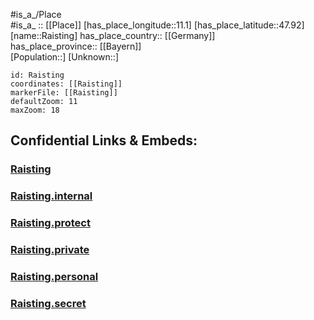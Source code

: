 ﻿---
location: [47.92,11.1] 
mapzoom: [7,12] 
mapmarker: city 
type: City
tags:
- geo/City


SpocWebEntityId: 33621
isDeleted: false
confidential: public

---
#is_a_/Place  
#is_a_ :: [[Place]] 
[has_place_longitude::11.1] 
[has_place_latitude::47.92] 
[name::Raisting] 
has_place_country:: [[Germany]]  
has_place_province:: [[Bayern]]  
[Population::] 
[Unknown::] 


```leaflet
id: Raisting
coordinates: [[Raisting]] 
markerFile: [[Raisting]] 
defaultZoom: 11 
maxZoom: 18
```


## Confidential Links & Embeds: 

### [Raisting](/_public/Earth/Continent/Europe/Europe~Central/Germany/Germany~West/Bayern/counties~Bayern/Weilheim-Schongau/cities~Weilheim-Schongau/Raisting.md) 

### [Raisting.internal](/_internal/Earth/Continent/Europe/Europe~Central/Germany/Germany~West/Bayern/counties~Bayern/Weilheim-Schongau/cities~Weilheim-Schongau/Raisting.internal.md) 

### [Raisting.protect](/_protect/Earth/Continent/Europe/Europe~Central/Germany/Germany~West/Bayern/counties~Bayern/Weilheim-Schongau/cities~Weilheim-Schongau/Raisting.protect.md) 

### [Raisting.private](/_private/Earth/Continent/Europe/Europe~Central/Germany/Germany~West/Bayern/counties~Bayern/Weilheim-Schongau/cities~Weilheim-Schongau/Raisting.private.md) 

### [Raisting.personal](/_personal/Earth/Continent/Europe/Europe~Central/Germany/Germany~West/Bayern/counties~Bayern/Weilheim-Schongau/cities~Weilheim-Schongau/Raisting.personal.md) 

### [Raisting.secret](/_secret/Earth/Continent/Europe/Europe~Central/Germany/Germany~West/Bayern/counties~Bayern/Weilheim-Schongau/cities~Weilheim-Schongau/Raisting.secret.md) 
